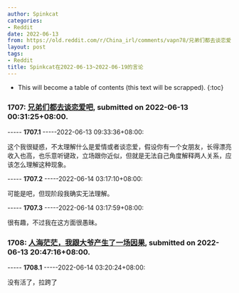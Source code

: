 ```yaml
---
author: Spinkcat
categories:
- Reddit
date: 2022-06-13
from: https://old.reddit.com/r/China_irl/comments/vapn78/兄弟们都去谈恋爱吧/
layout: post
tags:
- Reddit
title: Spinkcat在2022-06-13~2022-06-19的言论
---
```


* This will become a table of contents (this text will be scrapped).
{:toc}

### 1707: [兄弟们都去谈恋爱吧](https://old.reddit.com/r/China_irl/comments/vapn78/兄弟们都去谈恋爱吧/), submitted on 2022-06-13 00:31:25+08:00.

----- __1707.1__ -----2022-06-13 09:33:36+08:00:

这个我很疑惑，不太理解什么是爱情或者谈恋爱，假设你有一个女朋友，长得漂亮收入也高，也乐意听键政，立场跟你近似，但就是无法自己角度解释两人关系，应该怎么理解这种现象。

----- __1707.2__ -----2022-06-14 03:17:10+08:00:

可能是吧，但现阶段我确实无法理解。

----- __1707.3__ -----2022-06-14 03:17:59+08:00:

很有趣，不过我在这方面很愚昧。

### 1708: [人海茫茫，我跟大爷产生了一场因果](https://old.reddit.com/r/China_irl/comments/vbbf5i/人海茫茫我跟大爷产生了一场因果/), submitted on 2022-06-13 20:47:16+08:00.

----- __1708.1__ -----2022-06-14 03:20:24+08:00:

没有活了，拉跨了

